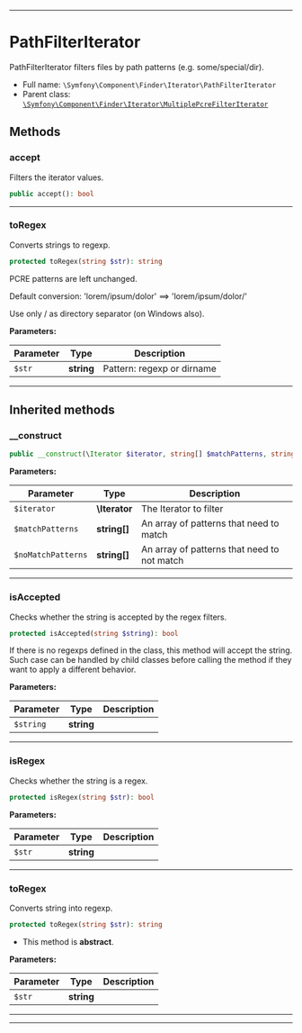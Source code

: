 ***

# PathFilterIterator

PathFilterIterator filters files by path patterns (e.g. some/special/dir).



* Full name: `\Symfony\Component\Finder\Iterator\PathFilterIterator`
* Parent class: [`\Symfony\Component\Finder\Iterator\MultiplePcreFilterIterator`](./MultiplePcreFilterIterator.md)




## Methods


### accept

Filters the iterator values.

```php
public accept(): bool
```











***

### toRegex

Converts strings to regexp.

```php
protected toRegex(string $str): string
```

PCRE patterns are left unchanged.

Default conversion:
    'lorem/ipsum/dolor' ==>  'lorem\/ipsum\/dolor/'

Use only / as directory separator (on Windows also).






**Parameters:**

| Parameter | Type | Description |
|-----------|------|-------------|
| `$str` | **string** | Pattern: regexp or dirname |




***


## Inherited methods


### __construct



```php
public __construct(\Iterator $iterator, string[] $matchPatterns, string[] $noMatchPatterns): mixed
```








**Parameters:**

| Parameter | Type | Description |
|-----------|------|-------------|
| `$iterator` | **\Iterator** | The Iterator to filter |
| `$matchPatterns` | **string[]** | An array of patterns that need to match |
| `$noMatchPatterns` | **string[]** | An array of patterns that need to not match |




***

### isAccepted

Checks whether the string is accepted by the regex filters.

```php
protected isAccepted(string $string): bool
```

If there is no regexps defined in the class, this method will accept the string.
Such case can be handled by child classes before calling the method if they want to
apply a different behavior.






**Parameters:**

| Parameter | Type | Description |
|-----------|------|-------------|
| `$string` | **string** |  |




***

### isRegex

Checks whether the string is a regex.

```php
protected isRegex(string $str): bool
```








**Parameters:**

| Parameter | Type | Description |
|-----------|------|-------------|
| `$str` | **string** |  |




***

### toRegex

Converts string into regexp.

```php
protected toRegex(string $str): string
```




* This method is **abstract**.



**Parameters:**

| Parameter | Type | Description |
|-----------|------|-------------|
| `$str` | **string** |  |




***


***

